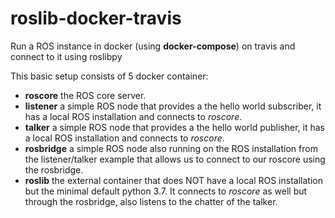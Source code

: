 # roslib-docker-travis

Run a ROS instance in docker (using **docker-compose**) on travis and connect to it using roslibpy

This basic setup consists of 5 docker container:

- **roscore** the ROS core server.
- **listener** a simple ROS node that provides a the hello world subscriber, it has a local ROS installation and connects to *roscore*.
- **talker** a simple ROS node that provides a the hello world publisher, it has a local ROS installation and connects to *roscore*.
- **rosbridge** a simple ROS node also running on the ROS installation from the listener/talker example that allows us to connect to our roscore using the rosbridge.
- **roslib** the external container that does NOT have a local ROS installation but the minimal default python 3.7. It connects to *roscore* as well but through the rosbridge, also listens to the chatter of the talker.

